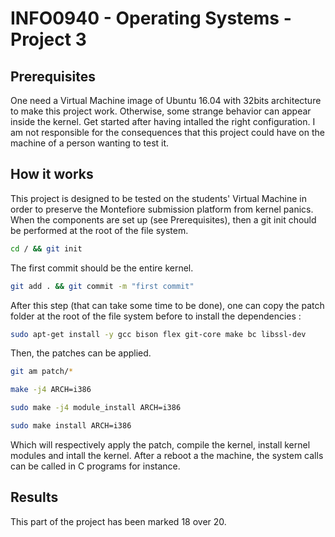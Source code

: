 # INFO0940 - Operating Systems - Project 3

## Prerequisites
One need a Virtual Machine image of Ubuntu 16.04 with 32bits architecture to make this project work. Otherwise, some strange behavior can appear inside the kernel. Get started after having intalled the right configuration. 
I am not responsible for the consequences that this project could have on the machine of a person wanting to test it. 

## How it works
This project is designed to be tested on the students' Virtual Machine in order to preserve the Montefiore submission platform from kernel panics. 
When the components are set up (see Prerequisites), then a git init chould be performed at the root of the file system.
```bash
cd / && git init
``` 
The first commit should be the entire kernel.
```bash
git add . && git commit -m "first commit"
```
After this step (that can take some time to be done), one can copy the patch folder at the root of the file system before to install the dependencies : 
```bash
sudo apt-get install -y gcc bison flex git-core make bc libssl-dev
```
Then, the patches can be applied.
```bash 
git am patch/*
```
```bash
make -j4 ARCH=i386
```
```bash
sudo make -j4 module_install ARCH=i386
```
```bash
sudo make install ARCH=i386
```
Which will respectively apply the patch, compile the kernel, install kernel modules and intall the kernel.
After a reboot a the machine, the system calls can be called in C programs for instance.

## Results
This part of the project has been marked 18 over 20.
